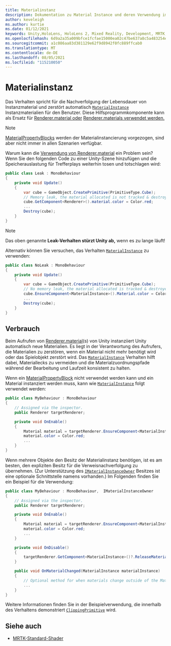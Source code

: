 ```yaml
---
title: Materialinstanz
description: Dokumentation zu Material Instance und deren Verwendung im MRTK
author: keveleigh
ms.author: kurtie
ms.date: 01/12/2021
keywords: Unity,HoloLens, HoloLens 2, Mixed Reality, Development, MRTK, MaterialInstance,
ms.openlocfilehash: 6d9a2a35a009bfce1fcfae15000ea02c47be637a8c5a483254ea30d9948922e5
ms.sourcegitcommit: a1c086aa83d381129e62f9d8942f0fc889ffcab0
ms.translationtype: MT
ms.contentlocale: de-DE
ms.lasthandoff: 08/05/2021
ms.locfileid: "115210050"
---
```

# <a name="material-instance"></a>Materialinstanz

Das Verhalten spricht für die Nachverfolgung der Lebensdauer von Instanzmaterial und zerstört automatisch [`MaterialInstance`](xref:Microsoft.MixedReality.Toolkit.Rendering.MaterialInstance) Instanzmaterialien für den Benutzer. Diese Hilfsprogrammkomponente kann als Ersatz für [Renderer.material oder](https://docs.unity3d.com/ScriptReference/Renderer-material.html) [Renderer.materials verwendet werden.](https://docs.unity3d.com/ScriptReference/Renderer-materials.html)

> [!NOTE]
> [MaterialPropertyBlocks](https://docs.unity3d.com/ScriptReference/MaterialPropertyBlock.html) werden der Materialinstancierung vorgezogen, sind aber nicht immer in allen Szenarien verfügbar.

Warum kann die [Verwendung von Renderer.material](https://docs.unity3d.com/ScriptReference/Renderer-material.html) ein Problem sein? Wenn Sie den folgenden Code zu einer Unity-Szene hinzufügen und die Speicherauslastung für Trefferplays weiterhin tosen und totschlagen wird:

```c#
public class Leak : MonoBehaviour
{
    private void Update()
    {
        var cube = GameObject.CreatePrimitive(PrimitiveType.Cube);
        // Memory leak, the material allocated is not tracked & destroyed.
        cube.GetComponent<Renderer>().material.color = Color.red;
        ...
        Destroy(cube);
    }
}
```

> [!NOTE]
> Das oben genannte **Leak-Verhalten stürzt Unity ab,** wenn es zu lange läuft!

Alternativ können Sie versuchen, das Verhalten [`MaterialInstance`](xref:Microsoft.MixedReality.Toolkit.Rendering.MaterialInstance) zu verwenden:

```c#
public class NoLeak : MonoBehaviour
{
    private void Update()
    {
        var cube = GameObject.CreatePrimitive(PrimitiveType.Cube);
        // No memory leak, the material allocated is tracked & destroyed by MaterialInstance.
        cube.EnsureComponent<MaterialInstance>().Material.color = Color.red;
        ...
        Destroy(cube);
    }
}
```

## <a name="usage"></a>Verbrauch

Beim Aufrufen von [Renderer.material](https://docs.unity3d.com/ScriptReference/Renderer-material.html)(s) von Unity instanziiert Unity automatisch neue Materialien. Es liegt in der Verantwortung des Aufrufers, die Materialien zu zerstören, wenn ein Material nicht mehr benötigt wird oder das Spielobjekt zerstört wird. Das [`MaterialInstance`](xref:Microsoft.MixedReality.Toolkit.Rendering.MaterialInstance) Verhalten hilft dabei, Materiallecks zu vermeiden und die Materialzuordnungspfade während der Bearbeitung und Laufzeit konsistent zu halten.

Wenn ein [MaterialPropertyBlock](https://docs.unity3d.com/ScriptReference/MaterialPropertyBlock.html) nicht verwendet werden kann und ein Material instanziert werden muss, kann wie [`MaterialInstance`](xref:Microsoft.MixedReality.Toolkit.Rendering.MaterialInstance) folgt verwendet werden:

```c#
public class MyBehaviour : MonoBehaviour
{
    // Assigned via the inspector.
    public Renderer targetRenderer;

    private void OnEnable()
    {
        Material material = targetRenderer.EnsureComponent<MaterialInstance>().Material;
        material.color = Color.red;
        ...
    }
}
```

Wenn mehrere Objekte den Besitz der Materialinstanz benötigen, ist es am besten, den expliziten Besitz für die Verweisnachverfolgung zu übernehmen. (Zur Unterstützung des [`IMaterialInstanceOwner`](xref:Microsoft.MixedReality.Toolkit.Rendering.IMaterialInstanceOwner) Besitzes ist eine optionale Schnittstelle namens vorhanden.) Im Folgenden finden Sie ein Beispiel für die Verwendung:

```c#
public class MyBehaviour : MonoBehaviour,  IMaterialInstanceOwner
{
    // Assigned via the inspector.
    public Renderer targetRenderer;

    private void OnEnable()
    {
        Material material = targetRenderer.EnsureComponent<MaterialInstance>().AcquireMaterial(this);
        material.color = Color.red;
        ...
    }

    private void OnDisable()
    {
        targetRenderer.GetComponent<MaterialInstance>()?.ReleaseMaterial(this)
    }

    public void OnMaterialChanged(MaterialInstance materialInstance)
    {
        // Optional method for when materials change outside of the MaterialInstance.
        ...
    }
}
```

Weitere Informationen finden Sie in der Beispielverwendung, die innerhalb des Verhaltens demonstriert [`ClippingPrimitive`](xref:Microsoft.MixedReality.Toolkit.Utilities.ClippingPrimitive) wird.

## <a name="see-also"></a>Siehe auch

* [MRTK-Standard-Shader](mrtk-standard-shader.md)
